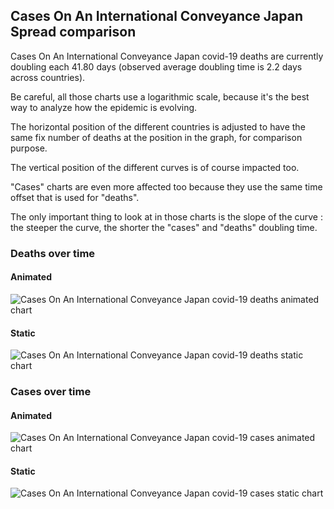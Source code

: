 ## Cases On An International Conveyance Japan Spread comparison 

Cases On An International Conveyance Japan covid-19 deaths are currently doubling each 41.80 days (observed average doubling time is 2.2 days across countries).



Be careful, all those charts use a logarithmic scale, because it's the best way to analyze how the epidemic is evolving.
 
The horizontal position of the different countries is adjusted to have the same fix number of deaths at the position in the graph, for comparison purpose.

The vertical position of the different curves is of course impacted too.

"Cases" charts are even more affected too because they use the same time offset that is used for "deaths".

The only important thing to look at in those charts is the slope of the curve : the steeper the curve, the shorter the "cases" and "deaths" doubling time.



 
### Deaths over time
 
#### Animated
![Cases On An International Conveyance Japan covid-19 deaths animated chart](https://raw.githubusercontent.com/madlag/coronavirus_study/master/notebooks/graphs/2020-03-20/countries/Cases_On_An_International_Conveyance_Japan/2020-03-20_Cases_On_An_International_Conveyance_Japan_deaths.gif "Cases On An International Conveyance Japan covid-19 deaths animated chart")   
 
#### Static
![Cases On An International Conveyance Japan covid-19 deaths static chart](https://raw.githubusercontent.com/madlag/coronavirus_study/master/notebooks/graphs/2020-03-20/countries/Cases_On_An_International_Conveyance_Japan/2020-03-20_Cases_On_An_International_Conveyance_Japan_deaths.png "Cases On An International Conveyance Japan covid-19 deaths static chart")   

 
### Cases over time
 
#### Animated
![Cases On An International Conveyance Japan covid-19 cases animated chart](https://raw.githubusercontent.com/madlag/coronavirus_study/master/notebooks/graphs/2020-03-20/countries/Cases_On_An_International_Conveyance_Japan/2020-03-20_Cases_On_An_International_Conveyance_Japan_deaths.gif "Cases On An International Conveyance Japan covid-19 cases animated chart")   
 
#### Static
![Cases On An International Conveyance Japan covid-19 cases static chart](https://raw.githubusercontent.com/madlag/coronavirus_study/master/notebooks/graphs/2020-03-20/countries/Cases_On_An_International_Conveyance_Japan/2020-03-20_Cases_On_An_International_Conveyance_Japan_deaths.png "Cases On An International Conveyance Japan covid-19 cases static chart")   

